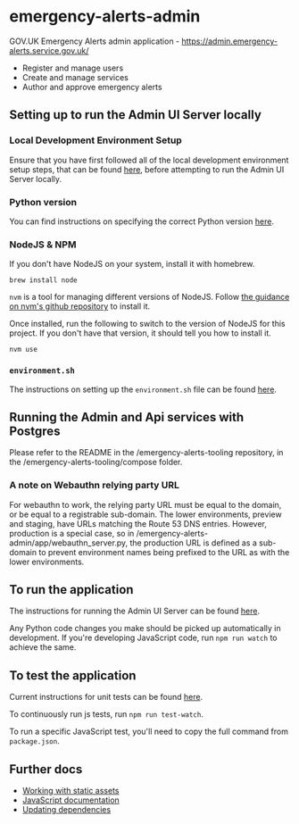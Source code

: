 # emergency-alerts-admin

GOV.UK Emergency Alerts admin application - https://admin.emergency-alerts.service.gov.uk/

 - Register and manage users
 - Create and manage services
 - Author and approve emergency alerts

## Setting up to run the Admin UI Server locally

### Local Development Environment Setup
Ensure that you have first followed all of the local development environment setup steps, that can be found [here](https://gds-ea.atlassian.net/wiki/spaces/EA/pages/3211265/Mac+Setup), before attempting to run the Admin UI Server locally.

### Python version

You can find instructions on specifying the correct Python version [here](https://gds-ea.atlassian.net/wiki/spaces/EA/pages/192217089/Setting+up+Local+Development+Environment#Setting-Python-Version).

### NodeJS & NPM

If you don't have NodeJS on your system, install it with homebrew.

```shell
brew install node
```

`nvm` is a tool for managing different versions of NodeJS. Follow [the guidance on nvm's github repository](https://github.com/nvm-sh/nvm#installing-and-updating) to install it.

Once installed, run the following to switch to the version of NodeJS for this project. If you don't
have that version, it should tell you how to install it.

```shell
nvm use
```

### `environment.sh`

The instructions on setting up the `environment.sh` file can be found [here](https://gds-ea.atlassian.net/wiki/spaces/EA/pages/192217089/Setting+up+Local+Development+Environment#Getting-Admin-UI-setup).

## Running the Admin and Api services with Postgres

Please refer to the README in the /emergency-alerts-tooling repository, in the /emergency-alerts-tooling/compose folder.

### A note on Webauthn relying party URL

For webauthn to work, the relying party URL must be equal to the domain, or be equal to a registrable sub-domain.  The lower environments, preview and staging, have URLs matching the Route 53 DNS entries. However, production is a special case, so in /emergency-alerts-admin/app/webauthn_server.py, the production URL is defined as a sub-domain to prevent environment names being prefixed to the URL as with the lower environments.

## To run the application

The instructions for running the Admin UI Server can be found [here](https://gds-ea.atlassian.net/wiki/spaces/EA/pages/192217089/Setting+up+Local+Development+Environment#Run-the-Admin-UI-Server).

Any Python code changes you make should be picked up automatically in development. If you're developing JavaScript code, run `npm run watch` to achieve the same.

## To test the application

Current instructions for unit tests can be found [here](https://gds-ea.atlassian.net/wiki/spaces/EA/pages/192217089/Setting+up+Local+Development+Environment#Running-the-Unit-Tests).

To continuously run js tests, run `npm run test-watch`.

To run a specific JavaScript test, you'll need to copy the full command from `package.json`.

## Further docs

- [Working with static assets](docs/static-assets.md)
- [JavaScript documentation](https://github.com/alphagov/notifications-manuals/wiki/JavaScript-Documentation)
- [Updating dependencies](https://github.com/alphagov/notifications-manuals/wiki/Dependencies)

